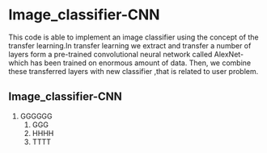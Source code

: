 # Image_classifier-CNN
This code is able to implement an image classifier using the concept of the transfer learning.In transfer learning we extract and transfer a number of layers form a pre-trained convolutional neural network called AlexNet-which has been trained on enormous amount of data. Then, we combine these transferred layers with new classifier ,that is related to user problem.
## Image_classifier-CNN
1. GGGGGG
   1. GGG
   2. HHHH
   3. TTTT

